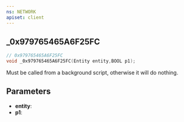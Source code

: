 ```yaml
---
ns: NETWORK
apiset: client
---
```

## _0x979765465A6F25FC

```c
// 0x979765465A6F25FC
void _0x979765465A6F25FC(Entity entity,BOOL p1);
```

Must be called from a background script, otherwise it will do nothing.

## Parameters
* **entity**:
* **p1**: